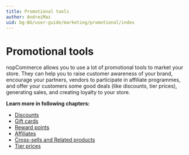 ```yaml
---
title: Promotional tools
author: AndreiMaz
uid: bg-BG/user-guide/marketing/promotional/index
---
```


# Promotional tools

nopCommerce allows you to use a lot of promotional tools to market your store. They can help you to raise customer awareness of your brand, encourage your partners, vendors to participate in affiliate programmes, and offer your customers some good deals (like discounts, tier prices), generating sales, and creating loyalty to your store.

**Learn more in following chapters:**

- [Discounts](xref:bg-BG/user-guide/marketing/promotional/discounts/index)
- [Gift cards](xref:bg-BG/user-guide/marketing/promotional/gift-cards)
- [Reward points](xref:bg-BG/user-guide/marketing/promotional/reward-points)
- [Affiliates](xref:bg-BG/user-guide/marketing/promotional/affiliates)
- [Cross-sells and Related products](xref:bg-BG/user-guide/marketing/promotional/cross-sells-related-products)
- [Tier prices](xref:bg-BG/user-guide/marketing/promotional/tier-prices)
